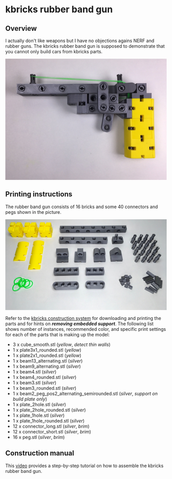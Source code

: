 # kbricks rubber band gun

## Overview

I actually don't like weapons but I have no objections agains NERF and rubber guns. The kbricks rubber band gun is supposed to demonstrate that you cannot only build cars from kbricks parts.

  ![kbricks rubber band gun](img/kbricks_rubber_band_gun.jpg)

## Printing instructions

The rubber band gun consists of  16 bricks and some 40 connectors and pegs shown in the picture.

  ![kbricks rubber band gun parts](img/rubber_band_gun_parts.jpg)

Refer to the [kbricks construction system](https://github.com/kbricks/kbricks-core) for downloading and printing the parts and for hints on **_removing embedded support_**. The following list shows number of instances, recommended color, and specific print settings for each of the parts that is making up the model:

* 3 x cube_smooth.stl (*yellow*, *detect thin walls*)
* 1 x plate3x1_rounded.stl (*yellow*)
* 1 x plate2x1_rounded.stl (*yellow*)
* 1 x beam13_alternating.stl (*silver*)
* 1 x beam9_alternating.stl (*silver*)
* 1 x beam4.stl (*silver*)
* 1 x beam4_rounded.stl (*silver*)
* 1 x beam3.stl (*silver*)
* 1 x beam3_rounded.stl (*silver*)
* 1 x beam2_peg_pos2_alternating_semirounded.stl (*silver*, *support on build plate only*)
* 1 x plate_2hole.stl (*silver*)
* 1 x plate_2hole_rounded.stl (*silver*)
* 1 x plate_1hole.stl (*silver*)
* 1 x plate_1hole_rounded.stl (*silver*)
* 12 x connector_long.stl (*silver*, *brim*)
* 12 x connector_short.stl (*silver*, *brim*)
* 16 x peg.stl (*silver*, *brim*)

## Construction manual

This [video](https://youtu.be/jxEc-kjTads) provides a step-by-step tutorial on how to assemble the kbricks rubber band gun.


